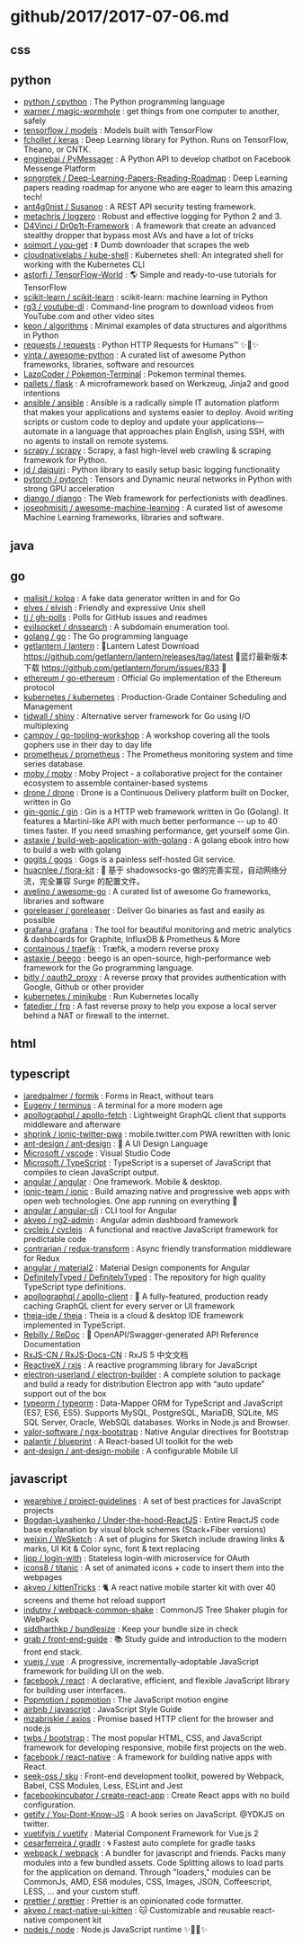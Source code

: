# github/2017/2017-07-06.md



## css



## python

- [python / cpython](https://github.com/python/cpython) : The Python programming language
- [warner / magic-wormhole](https://github.com/warner/magic-wormhole) : get things from one computer to another, safely
- [tensorflow / models](https://github.com/tensorflow/models) : Models built with TensorFlow
- [fchollet / keras](https://github.com/fchollet/keras) : Deep Learning library for Python. Runs on TensorFlow, Theano, or CNTK.
- [enginebai / PyMessager](https://github.com/enginebai/PyMessager) : A Python API to develop chatbot on Facebook Messenge Platform
- [songrotek / Deep-Learning-Papers-Reading-Roadmap](https://github.com/songrotek/Deep-Learning-Papers-Reading-Roadmap) : Deep Learning papers reading roadmap for anyone who are eager to learn this amazing tech!
- [ant4g0nist / Susanoo](https://github.com/ant4g0nist/Susanoo) : A REST API security testing framework.
- [metachris / logzero](https://github.com/metachris/logzero) : Robust and effective logging for Python 2 and 3.
- [D4Vinci / Dr0p1t-Framework](https://github.com/D4Vinci/Dr0p1t-Framework) : A framework that create an advanced stealthy dropper that bypass most AVs and have a lot of tricks
- [soimort / you-get](https://github.com/soimort/you-get) : ⏬ Dumb downloader that scrapes the web
- [cloudnativelabs / kube-shell](https://github.com/cloudnativelabs/kube-shell) : Kubernetes shell: An integrated shell for working with the Kubernetes CLI
- [astorfi / TensorFlow-World](https://github.com/astorfi/TensorFlow-World) : 🌎 Simple and ready-to-use tutorials for TensorFlow
- [scikit-learn / scikit-learn](https://github.com/scikit-learn/scikit-learn) : scikit-learn: machine learning in Python
- [rg3 / youtube-dl](https://github.com/rg3/youtube-dl) : Command-line program to download videos from YouTube.com and other video sites
- [keon / algorithms](https://github.com/keon/algorithms) : Minimal examples of data structures and algorithms in Python
- [requests / requests](https://github.com/requests/requests) : Python HTTP Requests for Humans™ ✨🍰✨
- [vinta / awesome-python](https://github.com/vinta/awesome-python) : A curated list of awesome Python frameworks, libraries, software and resources
- [LazoCoder / Pokemon-Terminal](https://github.com/LazoCoder/Pokemon-Terminal) : Pokemon terminal themes.
- [pallets / flask](https://github.com/pallets/flask) : A microframework based on Werkzeug, Jinja2 and good intentions
- [ansible / ansible](https://github.com/ansible/ansible) : Ansible is a radically simple IT automation platform that makes your applications and systems easier to deploy. Avoid writing scripts or custom code to deploy and update your applications— automate in a language that approaches plain English, using SSH, with no agents to install on remote systems.
- [scrapy / scrapy](https://github.com/scrapy/scrapy) : Scrapy, a fast high-level web crawling & scraping framework for Python.
- [jd / daiquiri](https://github.com/jd/daiquiri) : Python library to easily setup basic logging functionality
- [pytorch / pytorch](https://github.com/pytorch/pytorch) : Tensors and Dynamic neural networks in Python with strong GPU acceleration
- [django / django](https://github.com/django/django) : The Web framework for perfectionists with deadlines.
- [josephmisiti / awesome-machine-learning](https://github.com/josephmisiti/awesome-machine-learning) : A curated list of awesome Machine Learning frameworks, libraries and software.


## java



## go

- [malisit / kolpa](https://github.com/malisit/kolpa) : A fake data generator written in and for Go
- [elves / elvish](https://github.com/elves/elvish) : Friendly and expressive Unix shell
- [tj / gh-polls](https://github.com/tj/gh-polls) : Polls for GitHub issues and readmes
- [evilsocket / dnssearch](https://github.com/evilsocket/dnssearch) : A subdomain enumeration tool.
- [golang / go](https://github.com/golang/go) : The Go programming language
- [getlantern / lantern](https://github.com/getlantern/lantern) : 🔴Lantern Latest Download https://github.com/getlantern/lantern/releases/tag/latest 🔴蓝灯最新版本下载 https://github.com/getlantern/forum/issues/833 🔴
- [ethereum / go-ethereum](https://github.com/ethereum/go-ethereum) : Official Go implementation of the Ethereum protocol
- [kubernetes / kubernetes](https://github.com/kubernetes/kubernetes) : Production-Grade Container Scheduling and Management
- [tidwall / shiny](https://github.com/tidwall/shiny) : Alternative server framework for Go using I/O multiplexing
- [campoy / go-tooling-workshop](https://github.com/campoy/go-tooling-workshop) : A workshop covering all the tools gophers use in their day to day life
- [prometheus / prometheus](https://github.com/prometheus/prometheus) : The Prometheus monitoring system and time series database.
- [moby / moby](https://github.com/moby/moby) : Moby Project - a collaborative project for the container ecosystem to assemble container-based systems
- [drone / drone](https://github.com/drone/drone) : Drone is a Continuous Delivery platform built on Docker, written in Go
- [gin-gonic / gin](https://github.com/gin-gonic/gin) : Gin is a HTTP web framework written in Go (Golang). It features a Martini-like API with much better performance -- up to 40 times faster. If you need smashing performance, get yourself some Gin.
- [astaxie / build-web-application-with-golang](https://github.com/astaxie/build-web-application-with-golang) : A golang ebook intro how to build a web with golang
- [gogits / gogs](https://github.com/gogits/gogs) : Gogs is a painless self-hosted Git service.
- [huacnlee / flora-kit](https://github.com/huacnlee/flora-kit) : 💐 基于 shadowsocks-go 做的完善实现，自动网络分流，完全兼容 Surge 的配置文件。
- [avelino / awesome-go](https://github.com/avelino/awesome-go) : A curated list of awesome Go frameworks, libraries and software
- [goreleaser / goreleaser](https://github.com/goreleaser/goreleaser) : Deliver Go binaries as fast and easily as possible
- [grafana / grafana](https://github.com/grafana/grafana) : The tool for beautiful monitoring and metric analytics & dashboards for Graphite, InfluxDB & Prometheus & More
- [containous / traefik](https://github.com/containous/traefik) : Træfik, a modern reverse proxy
- [astaxie / beego](https://github.com/astaxie/beego) : beego is an open-source, high-performance web framework for the Go programming language.
- [bitly / oauth2_proxy](https://github.com/bitly/oauth2_proxy) : A reverse proxy that provides authentication with Google, Github or other provider
- [kubernetes / minikube](https://github.com/kubernetes/minikube) : Run Kubernetes locally
- [fatedier / frp](https://github.com/fatedier/frp) : A fast reverse proxy to help you expose a local server behind a NAT or firewall to the internet.


## html



## typescript

- [jaredpalmer / formik](https://github.com/jaredpalmer/formik) : Forms in React, without tears
- [Eugeny / terminus](https://github.com/Eugeny/terminus) : A terminal for a more modern age
- [apollographql / apollo-fetch](https://github.com/apollographql/apollo-fetch) : Lightweight GraphQL client that supports middleware and afterware
- [shprink / ionic-twitter-pwa](https://github.com/shprink/ionic-twitter-pwa) : mobile.twitter.com PWA rewritten with Ionic
- [ant-design / ant-design](https://github.com/ant-design/ant-design) : 🐜 A UI Design Language
- [Microsoft / vscode](https://github.com/Microsoft/vscode) : Visual Studio Code
- [Microsoft / TypeScript](https://github.com/Microsoft/TypeScript) : TypeScript is a superset of JavaScript that compiles to clean JavaScript output.
- [angular / angular](https://github.com/angular/angular) : One framework. Mobile & desktop.
- [ionic-team / ionic](https://github.com/ionic-team/ionic) : Build amazing native and progressive web apps with open web technologies. One app running on everything 🎉
- [angular / angular-cli](https://github.com/angular/angular-cli) : CLI tool for Angular
- [akveo / ng2-admin](https://github.com/akveo/ng2-admin) : Angular admin dashboard framework
- [cyclejs / cyclejs](https://github.com/cyclejs/cyclejs) : A functional and reactive JavaScript framework for predictable code
- [contrarian / redux-transform](https://github.com/contrarian/redux-transform) : Async friendly transformation middleware for Redux
- [angular / material2](https://github.com/angular/material2) : Material Design components for Angular
- [DefinitelyTyped / DefinitelyTyped](https://github.com/DefinitelyTyped/DefinitelyTyped) : The repository for high quality TypeScript type definitions.
- [apollographql / apollo-client](https://github.com/apollographql/apollo-client) : 🚀 A fully-featured, production ready caching GraphQL client for every server or UI framework
- [theia-ide / theia](https://github.com/theia-ide/theia) : Theia is a cloud & desktop IDE framework implemented in TypeScript.
- [Rebilly / ReDoc](https://github.com/Rebilly/ReDoc) : 📘 OpenAPI/Swagger-generated API Reference Documentation
- [RxJS-CN / RxJS-Docs-CN](https://github.com/RxJS-CN/RxJS-Docs-CN) : RxJS 5 中文文档
- [ReactiveX / rxjs](https://github.com/ReactiveX/rxjs) : A reactive programming library for JavaScript
- [electron-userland / electron-builder](https://github.com/electron-userland/electron-builder) : A complete solution to package and build a ready for distribution Electron app with “auto update” support out of the box
- [typeorm / typeorm](https://github.com/typeorm/typeorm) : Data-Mapper ORM for TypeScript and JavaScript (ES7, ES6, ES5). Supports MySQL, PostgreSQL, MariaDB, SQLite, MS SQL Server, Oracle, WebSQL databases. Works in Node.js and Browser.
- [valor-software / ngx-bootstrap](https://github.com/valor-software/ngx-bootstrap) : Native Angular directives for Bootstrap
- [palantir / blueprint](https://github.com/palantir/blueprint) : A React-based UI toolkit for the web
- [ant-design / ant-design-mobile](https://github.com/ant-design/ant-design-mobile) : A configurable Mobile UI


## javascript

- [wearehive / project-guidelines](https://github.com/wearehive/project-guidelines) : A set of best practices for JavaScript projects
- [Bogdan-Lyashenko / Under-the-hood-ReactJS](https://github.com/Bogdan-Lyashenko/Under-the-hood-ReactJS) : Entire ReactJS code base explanation by visual block schemes (Stack+Fiber versions)
- [weixin / WeSketch](https://github.com/weixin/WeSketch) : A set of plugins for Sketch include drawing links & marks, UI Kit & Color sync, font & text replacing
- [lipp / login-with](https://github.com/lipp/login-with) : Stateless login-with microservice for OAuth
- [icons8 / titanic](https://github.com/icons8/titanic) : A set of animated icons + code to insert them into the webpages
- [akveo / kittenTricks](https://github.com/akveo/kittenTricks) : 🐈 A react native mobile starter kit with over 40 screens and theme hot reload support
- [indutny / webpack-common-shake](https://github.com/indutny/webpack-common-shake) : CommonJS Tree Shaker plugin for WebPack
- [siddharthkp / bundlesize](https://github.com/siddharthkp/bundlesize) : Keep your bundle size in check
- [grab / front-end-guide](https://github.com/grab/front-end-guide) : 📚 Study guide and introduction to the modern front end stack.
- [vuejs / vue](https://github.com/vuejs/vue) : A progressive, incrementally-adoptable JavaScript framework for building UI on the web.
- [facebook / react](https://github.com/facebook/react) : A declarative, efficient, and flexible JavaScript library for building user interfaces.
- [Popmotion / popmotion](https://github.com/Popmotion/popmotion) : The JavaScript motion engine
- [airbnb / javascript](https://github.com/airbnb/javascript) : JavaScript Style Guide
- [mzabriskie / axios](https://github.com/mzabriskie/axios) : Promise based HTTP client for the browser and node.js
- [twbs / bootstrap](https://github.com/twbs/bootstrap) : The most popular HTML, CSS, and JavaScript framework for developing responsive, mobile first projects on the web.
- [facebook / react-native](https://github.com/facebook/react-native) : A framework for building native apps with React.
- [seek-oss / sku](https://github.com/seek-oss/sku) : Front-end development toolkit, powered by Webpack, Babel, CSS Modules, Less, ESLint and Jest
- [facebookincubator / create-react-app](https://github.com/facebookincubator/create-react-app) : Create React apps with no build configuration.
- [getify / You-Dont-Know-JS](https://github.com/getify/You-Dont-Know-JS) : A book series on JavaScript. @YDKJS on twitter.
- [vuetifyjs / vuetify](https://github.com/vuetifyjs/vuetify) : Material Component Framework for Vue.js 2
- [cesarferreira / gradlr](https://github.com/cesarferreira/gradlr) : 🌀 Fastest auto complete for gradle tasks
- [webpack / webpack](https://github.com/webpack/webpack) : A bundler for javascript and friends. Packs many modules into a few bundled assets. Code Splitting allows to load parts for the application on demand. Through "loaders," modules can be CommonJs, AMD, ES6 modules, CSS, Images, JSON, Coffeescript, LESS, ... and your custom stuff.
- [prettier / prettier](https://github.com/prettier/prettier) : Prettier is an opinionated code formatter.
- [akveo / react-native-ui-kitten](https://github.com/akveo/react-native-ui-kitten) : 🐱 Customizable and reusable react-native component kit
- [nodejs / node](https://github.com/nodejs/node) : Node.js JavaScript runtime ✨🐢🚀✨